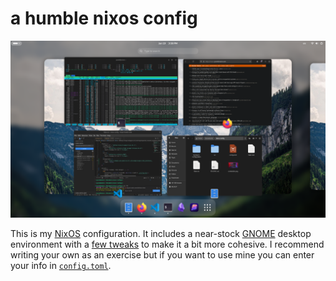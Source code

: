 # a humble nixos config

![screenshot](./screenshot.png)

This is my [NixOS](https://nixos.org) configuration. It includes a near-stock [GNOME](https://gnome.org) desktop environment with a [few tweaks](./src/desktop.nix) to make it a bit more cohesive. I recommend writing your own as an exercise but if you want to use mine you can enter your info in [`config.toml`](./config.toml).